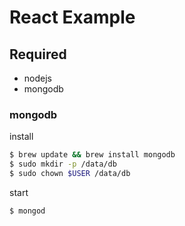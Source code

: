 # React Example

## Required
 - nodejs
 - mongodb

### mongodb
install

```bash
$ brew update && brew install mongodb
$ sudo mkdir -p /data/db
$ sudo chown $USER /data/db
```

start
```bash
$ mongod
```
